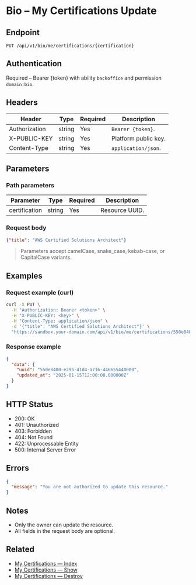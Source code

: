 # Bio – My Certifications Update

## Endpoint

```
PUT /api/v1/bio/me/certifications/{certification}
```

## Authentication

Required – Bearer {token} with ability `backoffice` and permission `domain:bio`.

## Headers

| Header           | Type   | Required | Description |
| ---------------- | ------ | -------- | ----------- |
| Authorization    | string | Yes      | `Bearer {token}`. |
| X-PUBLIC-KEY     | string | Yes      | Platform public key. |
| Content-Type     | string | Yes      | `application/json`. |

## Parameters

### Path parameters

| Parameter | Type   | Required | Description |
| --------- | ------ | -------- | ----------- |
| certification | string | Yes      | Resource UUID. |

### Request body

```json
{"title": "AWS Certified Solutions Architect"}
```

> Parameters accept camelCase, snake_case, kebab-case, or CapitalCase variants.

## Examples

### Request example (curl)

```bash
curl -X PUT \
  -H "Authorization: Bearer <token>" \
  -H "X-PUBLIC-KEY: <key>" \
  -H "Content-Type: application/json" \
  -d '{"title": "AWS Certified Solutions Architect"}' \
  "https://sandbox.your-domain.com/api/v1/bio/me/certifications/550e8400-e29b-41d4-a716-446655440000"
```

### Response example

```json
{
  "data": {
    "uuid": "550e8400-e29b-41d4-a716-446655440000",
    "updated_at": "2025-01-15T12:00:00.000000Z"
  }
}
```

## HTTP Status

- 200: OK
- 401: Unauthorized
- 403: Forbidden
- 404: Not Found
- 422: Unprocessable Entity
- 500: Internal Server Error

## Errors

```json
{
  "message": "You are not authorized to update this resource."
}
```

## Notes

- Only the owner can update the resource.
- All fields in the request body are optional.

## Related

- [My Certifications — Index](MyCertificationsIndex.md)
- [My Certifications — Show](MyCertificationsShow.md)
- [My Certifications — Destroy](MyCertificationsDestroy.md)
